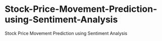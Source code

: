 # Stock-Price-Movement-Prediction-using-Sentiment-Analysis
Stock Price Movement Prediction using Sentiment Analysis
